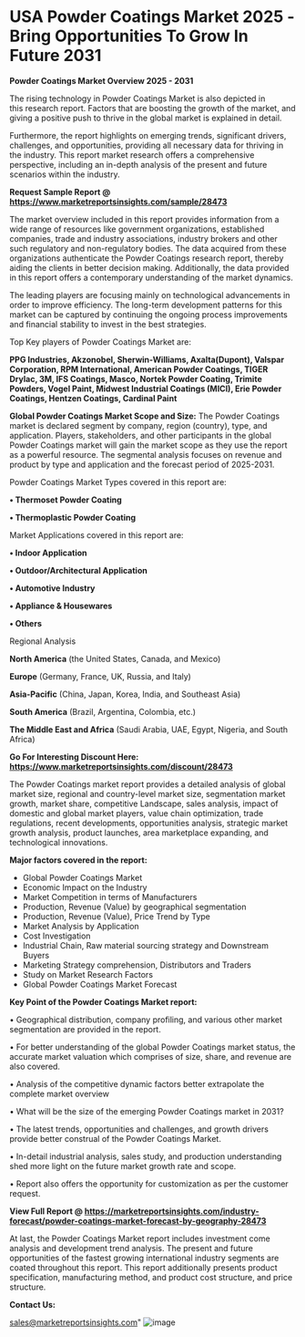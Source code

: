 # USA Powder Coatings Market 2025 -Bring Opportunities To Grow In Future 2031

<Strong> Powder Coatings Market Overview 2025 - 2031</strong>

The rising technology in Powder Coatings Market is also depicted in this research report. Factors that are boosting the growth of the market, and giving a positive push to thrive in the global market is explained in detail.

Furthermore, the report highlights on emerging trends, significant drivers, challenges, and opportunities, providing all necessary data for thriving in the industry. This report market research offers a comprehensive perspective, including an in-depth analysis of the present and future scenarios within the industry.

<strong>Request Sample Report @ <a href=https://www.marketreportsinsights.com/sample/28473>https://www.marketreportsinsights.com/sample/28473</a></strong>

The market overview included in this report provides information from a wide range of resources like government organizations, established companies, trade and industry associations, industry brokers and other such regulatory and non-regulatory bodies. The data acquired from these organizations authenticate the Powder Coatings research report, thereby aiding the clients in better decision making. Additionally, the data provided in this report offers a contemporary understanding of the market dynamics.

The leading players are focusing mainly on technological advancements in order to improve efficiency. The long-term development patterns for this market can be captured by continuing the ongoing process improvements and financial stability to invest in the best strategies.

Top Key players of Powder Coatings Market are:

<strong>PPG Industries, Akzonobel, Sherwin-Williams, Axalta(Dupont), Valspar Corporation, RPM International, American Powder Coatings, TIGER Drylac, 3M, IFS Coatings, Masco, Nortek Powder Coating, Trimite Powders, Vogel Paint, Midwest Industrial Coatings (MICI), Erie Powder Coatings, Hentzen Coatings, Cardinal Paint</strong>

<strong><b>Global Powder Coatings Market Scope and Size:</b></strong>
The Powder Coatings market is declared segment by company, region (country), type, and application. Players, stakeholders, and other participants in the global Powder Coatings market will gain the market scope as they use the report as a powerful resource. The segmental analysis focuses on revenue and product by type and application and the forecast period of 2025-2031.

Powder Coatings Market Types covered in this report are:

<strong>• Thermoset Powder Coating

• Thermoplastic Powder Coating</strong>

Market Applications covered in this report are:

<strong>• Indoor Application

• Outdoor/Architectural Application

• Automotive Industry

• Appliance & Housewares

• Others</strong> 

Regional Analysis

<strong>North America</strong> (the United States, Canada, and Mexico)

<strong>Europe</strong> (Germany, France, UK, Russia, and Italy)

<strong>Asia-Pacific</strong> (China, Japan, Korea, India, and Southeast Asia)

<strong>South America</strong> (Brazil, Argentina, Colombia, etc.)

<strong>The Middle East and Africa</strong> (Saudi Arabia, UAE, Egypt, Nigeria, and South Africa)

<strong>Go For Interesting Discount Here: <a href=https://www.marketreportsinsights.com/discount/28473>https://www.marketreportsinsights.com/discount/28473</a></strong>

The Powder Coatings market report provides a detailed analysis of global market size, regional and country-level market size, segmentation market growth, market share, competitive Landscape, sales analysis, impact of domestic and global market players, value chain optimization, trade regulations, recent developments, opportunities analysis, strategic market growth analysis, product launches, area marketplace expanding, and technological innovations.

<strong><b>Major factors covered in the report:</b></strong>
<ul>
  <li>Global Powder Coatings Market </li>
  <li>Economic Impact on the Industry</li>
  <li>Market Competition in terms of Manufacturers</li>
  <li>Production, Revenue (Value) by geographical segmentation</li>
  <li>Production, Revenue (Value), Price Trend by Type</li>
  <li>Market Analysis by Application</li>
  <li>Cost Investigation</li>
  <li>Industrial Chain, Raw material sourcing strategy and Downstream Buyers</li>
  <li>Marketing Strategy comprehension, Distributors and Traders</li>
  <li>Study on Market Research Factors</li>
  <li>Global Powder Coatings Market Forecast</li>
</ul>

<strong><b>Key Point of the Powder Coatings Market report:</b></strong>

• Geographical distribution, company profiling, and various other market segmentation are provided in the report.

• For better understanding of the global Powder Coatings market status, the accurate market valuation which comprises of size, share, and revenue are also covered.

• Analysis of the competitive dynamic factors better extrapolate the complete market overview

• What will be the size of the emerging Powder Coatings market in 2031?

• The latest trends, opportunities and challenges, and growth drivers provide better construal of the Powder Coatings Market.

• In-detail industrial analysis, sales study, and production understanding shed more light on the future market growth rate and scope.

• Report also offers the opportunity for customization as per the customer request.

<strong><b>View Full Report @ <a href=https://marketreportsinsights.com/industry-forecast/powder-coatings-market-forecast-by-geography-28473>https://marketreportsinsights.com/industry-forecast/powder-coatings-market-forecast-by-geography-28473</a></b></strong>


At last, the Powder Coatings Market report includes investment come analysis and development trend analysis. The present and future opportunities of the fastest growing international industry segments are coated throughout this report. This report additionally presents product specification, manufacturing method, and product cost structure, and price structure.

<strong>Contact Us:</strong>

sales@marketreportsinsights.com"
![image](https://github.com/user-attachments/assets/45444c4e-78ad-4873-a594-0a40c43cac68)
